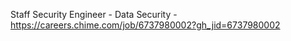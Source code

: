 Staff Security Engineer - Data Security - https://careers.chime.com/job/6737980002?gh_jid=6737980002

